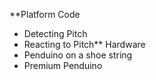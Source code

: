 **Platform Code
  * Detecting Pitch
  * Reacting to Pitch** Hardware
  * Penduino on a shoe string
  * Premium Penduino
